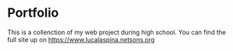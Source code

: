 # Portfolio

This is a collenction of my web project during high school. You can find the full site up on https://www.lucalaspina.netsons.org
